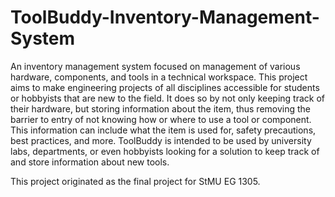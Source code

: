 # ToolBuddy-Inventory-Management-System
An inventory management system focused on management of various hardware, components, and tools in a technical workspace. This project aims to make 
engineering projects of all disciplines accessible for students or hobbyists that are new to the field. It does so by not only keeping track of their hardware, but storing 
information about the item, thus removing the barrier to entry of not knowing how or where to use a tool or component. This information can include what the item is used for, 
safety precautions, best practices, and more. ToolBuddy is intended to be used by university labs, departments, or even hobbyists looking for a solution to keep 
track of and store information about new tools.

This project originated as the final project for StMU EG 1305.

